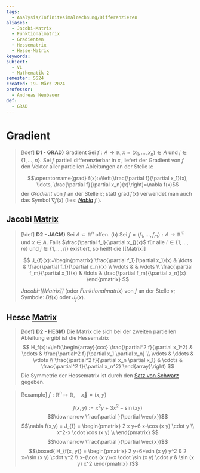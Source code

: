 ```yaml
---
tags:
  - Analysis/Infinitesimalrechnung/Differenzieren
aliases:
  - Jacobi-Matrix
  - Funktionalmatrix
  - Gradienten
  - Hessematrix
  - Hesse-Matrix
keywords: 
subject:
  - VL
  - Mathematik 2
semester: SS24
created: 19. März 2024
professor:
  - Andreas Neubauer
def:
  - GRAD
---
```


# Gradient

> [!def] **D1 - GRAD)** Gradient
> Sei $f: A \rightarrow \mathbb{R}, x=\left(x_1, \ldots, x_n\right) \in A$ und $j \in\{1, \ldots, n\}$.
> Sei $f$ partiell differenzierbar in $x$, liefert der Gradient von $f$ den Vektor aller partiellen Ableitungen an der Stelle $x$:
> 
> $$\operatorname{grad} f(x):=\left(\frac{\partial f}{\partial x_1}(x), \ldots, \frac{\partial f}{\partial x_n}(x)\right)=\nabla f(x)$$
> der *Gradient* von $f$ an der Stelle $x$; statt $\operatorname{grad} f(x)$ verwendet man auch das Symbol $\nabla f(x)$ (lies: *[Nabla](Nabla%20Operator.md)* $f$ ).

## Jacobi [Matrix](Algebra/Matrix.md)

> [!def] **D2 - JACM)** Sei $A \subset \mathbb{R}^n$ offen.
>  (b) Sei $f=\left(f_1, \ldots, f_m\right): A \rightarrow \mathbb{R}^m$ und $x \in A$.
> Falls $\frac{\partial f_i}{\partial x_j}(x)$ für alle $i \in\{1, \ldots, m\}$ und $j \in\{1, \ldots, n\}$ existiert, so heißt die [[Matrix]]
> 
> $$
> J_{f}(x):=\begin{pmatrix}
> \frac{\partial f_1}{\partial x_1}(x) & \ldots & \frac{\partial f_1}{\partial x_n}(x) \\
> \vdots & & \vdots \\
> \frac{\partial f_m}{\partial x_1}(x) & \ldots & \frac{\partial f_m}{\partial x_n}(x)
> \end{pmatrix}
> $$
> 
> *Jacobi-[[Matrix]]* (oder *Funktionalmatrix*) von $f$ an der Stelle $x$; Symbole: $D f(x)$ oder $J_f(x)$.

## Hesse [Matrix](Algebra/Matrix.md)

> [!def] **D2 - HESM)** Die Matrix die sich bei der zweiten partiellen Ableitung ergibt ist die Hessematrix
> $$
> H_f(x):=\left(\begin{array}{ccc}
\frac{\partial^2 f}{\partial x_1^2} & \cdots & \frac{\partial^2 f}{\partial x_1 \partial x_n} \\
\vdots & \ddots & \vdots \\
\frac{\partial^2 f}{\partial x_n \partial x_1} & \cdots & \frac{\partial^2 f}{\partial x_n^2}
\end{array}\right)
> $$
> Die Symmetrie der Hessematrix ist durch den [Satz von Schwarz](Analysis/Partielle%20Ableitung.md) gegeben.

> [!example] $f: \mathbb{R}^{n}\mapsto \mathbb{R}, \quad \vec{x}=(x,y)$
> 
> 
> $$f(x,y):=x^{2}y+3x^{2}-\sin(xy)$$
> $$\downarrow \frac{\partial }{\partial \vec{x}}$$
> $$\nabla f(x,y) = J_{f} = \begin{pmatrix}
> 2 x y+6 x-\cos (x y) \cdot y \\
> x^2-x \cdot \cos (x y) \\
> \end{pmatrix} $$
> $$\downarrow \frac{\partial }{\partial \vec{x}}$$
> $$\boxed{ H_{f(x, y)} = \begin{pmatrix}
> 2 y+6+\sin (x y) y^2 & 2 x+\sin (x y) \cdot y^2 \\
> x-(\cos (x y)+x \cdot \sin (x y) \cdot y & \sin (x y) x^2
> \end{pmatrix} }$$
>


